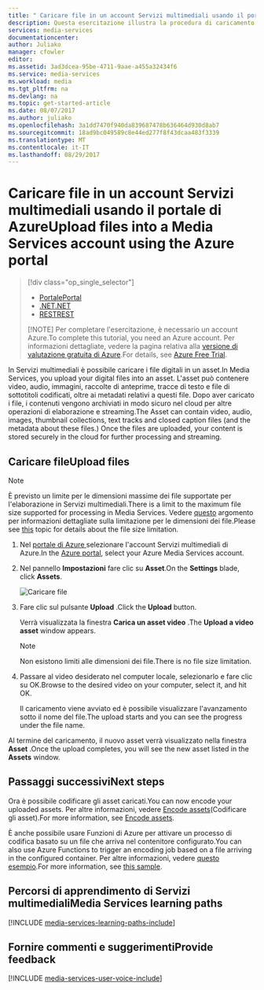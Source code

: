 ```yaml
---
title: " Caricare file in un account Servizi multimediali usando il portale di Azure | Documentazione Microsoft"
description: Questa esercitazione illustra la procedura di caricamento di file in un account Servizi multimediali con il portale di Azure.
services: media-services
documentationcenter: 
author: Juliako
manager: cfowler
editor: 
ms.assetid: 3ad3dcea-95be-4711-9aae-a455a32434f6
ms.service: media-services
ms.workload: media
ms.tgt_pltfrm: na
ms.devlang: na
ms.topic: get-started-article
ms.date: 08/07/2017
ms.author: juliako
ms.openlocfilehash: 3a1dd7470f940da839687478b636464d930d8ab7
ms.sourcegitcommit: 18ad9bc049589c8e44ed277f8f43dcaa483f3339
ms.translationtype: MT
ms.contentlocale: it-IT
ms.lasthandoff: 08/29/2017
---
```

# <a name="upload-files-into-a-media-services-account-using-the-azure-portal"></a><span data-ttu-id="4c4e8-103">Caricare file in un account Servizi multimediali usando il portale di Azure</span><span class="sxs-lookup"><span data-stu-id="4c4e8-103">Upload files into a Media Services account using the Azure portal</span></span>
> [!div class="op_single_selector"]
> * [<span data-ttu-id="4c4e8-104">Portale</span><span class="sxs-lookup"><span data-stu-id="4c4e8-104">Portal</span></span>](media-services-portal-upload-files.md)
> * [<span data-ttu-id="4c4e8-105">.NET</span><span class="sxs-lookup"><span data-stu-id="4c4e8-105">.NET</span></span>](media-services-dotnet-upload-files.md)
> * [<span data-ttu-id="4c4e8-106">REST</span><span class="sxs-lookup"><span data-stu-id="4c4e8-106">REST</span></span>](media-services-rest-upload-files.md)
> 
> [!NOTE]
> <span data-ttu-id="4c4e8-107">Per completare l'esercitazione, è necessario un account Azure.</span><span class="sxs-lookup"><span data-stu-id="4c4e8-107">To complete this tutorial, you need an Azure account.</span></span> <span data-ttu-id="4c4e8-108">Per informazioni dettagliate, vedere la pagina relativa alla [versione di valutazione gratuita di Azure](https://azure.microsoft.com/pricing/free-trial/).</span><span class="sxs-lookup"><span data-stu-id="4c4e8-108">For details, see [Azure Free Trial](https://azure.microsoft.com/pricing/free-trial/).</span></span> 
> 


<span data-ttu-id="4c4e8-109">In Servizi multimediali è possibile caricare i file digitali in un asset.</span><span class="sxs-lookup"><span data-stu-id="4c4e8-109">In Media Services, you upload your digital files into an asset.</span></span> <span data-ttu-id="4c4e8-110">L'asset può contenere video, audio, immagini, raccolte di anteprime, tracce di testo e file di sottotitoli codificati, oltre ai metadati relativi a questi file. Dopo aver caricato i file, i contenuti vengono archiviati in modo sicuro nel cloud per altre operazioni di elaborazione e streaming.</span><span class="sxs-lookup"><span data-stu-id="4c4e8-110">The Asset  can contain video, audio, images, thumbnail collections, text tracks and closed caption files (and the metadata about these files.) Once the files are uploaded, your content is stored securely in the cloud for further processing and streaming.</span></span>


## <a name="upload-files"></a><span data-ttu-id="4c4e8-111">Caricare file</span><span class="sxs-lookup"><span data-stu-id="4c4e8-111">Upload files</span></span>

>[!NOTE]
><span data-ttu-id="4c4e8-112">È previsto un limite per le dimensioni massime dei file supportate per l'elaborazione in Servizi multimediali.</span><span class="sxs-lookup"><span data-stu-id="4c4e8-112">There is a limit to the maximum file size supported for processing in Media Services.</span></span> <span data-ttu-id="4c4e8-113">Vedere [questo](media-services-quotas-and-limitations.md) argomento per informazioni dettagliate sulla limitazione per le dimensioni dei file.</span><span class="sxs-lookup"><span data-stu-id="4c4e8-113">Please see [this](media-services-quotas-and-limitations.md) topic for details about the file size limitation.</span></span>
>

1. <span data-ttu-id="4c4e8-114">Nel [portale di Azure ](https://portal.azure.com/) selezionare l'account Servizi multimediali di Azure.</span><span class="sxs-lookup"><span data-stu-id="4c4e8-114">In the [Azure portal](https://portal.azure.com/), select your Azure Media Services account.</span></span>
2. <span data-ttu-id="4c4e8-115">Nel pannello **Impostazioni** fare clic su **Asset**.</span><span class="sxs-lookup"><span data-stu-id="4c4e8-115">On the **Settings** blade, click **Assets**.</span></span>
   
    ![Caricare file](./media/media-services-portal-vod-get-started/media-services-upload.png)
3. <span data-ttu-id="4c4e8-117">Fare clic sul pulsante **Upload** .</span><span class="sxs-lookup"><span data-stu-id="4c4e8-117">Click the **Upload** button.</span></span>
   
    <span data-ttu-id="4c4e8-118">Verrà visualizzata la finestra **Carica un asset video** .</span><span class="sxs-lookup"><span data-stu-id="4c4e8-118">The **Upload a video asset** window appears.</span></span>
   
   > [!NOTE]
   > <span data-ttu-id="4c4e8-119">Non esistono limiti alle dimensioni dei file.</span><span class="sxs-lookup"><span data-stu-id="4c4e8-119">There is no file size limitation.</span></span>
   > 
   > 
4. <span data-ttu-id="4c4e8-120">Passare al video desiderato nel computer locale, selezionarlo e fare clic su OK.</span><span class="sxs-lookup"><span data-stu-id="4c4e8-120">Browse to the desired video on your computer, select it, and hit OK.</span></span>  
   
    <span data-ttu-id="4c4e8-121">Il caricamento viene avviato ed è possibile visualizzare l'avanzamento sotto il nome del file.</span><span class="sxs-lookup"><span data-stu-id="4c4e8-121">The upload starts and you can see the progress under the file name.</span></span>  

<span data-ttu-id="4c4e8-122">Al termine del caricamento, il nuovo asset verrà visualizzato nella finestra **Asset** .</span><span class="sxs-lookup"><span data-stu-id="4c4e8-122">Once the upload completes, you will see the new asset listed in the **Assets** window.</span></span> 

## <a name="next-steps"></a><span data-ttu-id="4c4e8-123">Passaggi successivi</span><span class="sxs-lookup"><span data-stu-id="4c4e8-123">Next steps</span></span>
<span data-ttu-id="4c4e8-124">Ora è possibile codificare gli asset caricati.</span><span class="sxs-lookup"><span data-stu-id="4c4e8-124">You can now encode your uploaded assets.</span></span> <span data-ttu-id="4c4e8-125">Per altre informazioni, vedere [Encode assets](media-services-portal-encode.md)(Codificare gli asset).</span><span class="sxs-lookup"><span data-stu-id="4c4e8-125">For more information, see [Encode assets](media-services-portal-encode.md).</span></span>

<span data-ttu-id="4c4e8-126">È anche possibile usare Funzioni di Azure per attivare un processo di codifica basato su un file che arriva nel contenitore configurato.</span><span class="sxs-lookup"><span data-stu-id="4c4e8-126">You can also use Azure Functions to trigger an encoding job based on a file arriving in the configured container.</span></span> <span data-ttu-id="4c4e8-127">Per altre informazioni, vedere [questo esempio](https://azure.microsoft.com/resources/samples/media-services-dotnet-functions-integration/ ).</span><span class="sxs-lookup"><span data-stu-id="4c4e8-127">For more information, see [this sample](https://azure.microsoft.com/resources/samples/media-services-dotnet-functions-integration/ ).</span></span>

## <a name="media-services-learning-paths"></a><span data-ttu-id="4c4e8-128">Percorsi di apprendimento di Servizi multimediali</span><span class="sxs-lookup"><span data-stu-id="4c4e8-128">Media Services learning paths</span></span>
[!INCLUDE [media-services-learning-paths-include](../../includes/media-services-learning-paths-include.md)]

## <a name="provide-feedback"></a><span data-ttu-id="4c4e8-129">Fornire commenti e suggerimenti</span><span class="sxs-lookup"><span data-stu-id="4c4e8-129">Provide feedback</span></span>
[!INCLUDE [media-services-user-voice-include](../../includes/media-services-user-voice-include.md)]

